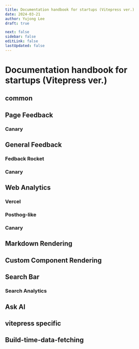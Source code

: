 ```yaml
---
title: Documentation handbook for startups (Vitepress ver.)
date: 2024-03-21
author: Yujong Lee
draft: true

next: false
sidebar: false
editLink: false
lastUpdated: false
---
```


# Documentation handbook for startups (Vitepress ver.)

## common

## Page Feedback

### Canary

## General Feedback

### Fedback Rocket

### Canary

## Web Analytics

### Vercel

### Posthog-like

### Canary

## Markdown Rendering

## Custom Component Rendering

## Search Bar

### Search Analytics

## Ask AI

## vitepress specific

## Build-time-data-fetching
